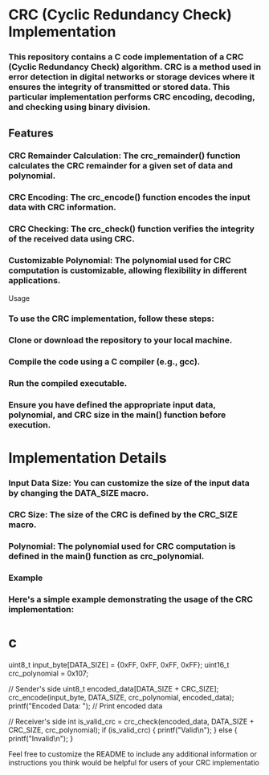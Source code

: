 
# CRC (Cyclic Redundancy Check) Implementation
### This repository contains a C code implementation of a CRC (Cyclic Redundancy Check) algorithm. CRC is a method used in error detection in digital networks or storage devices where it ensures the integrity of transmitted or stored data. This particular implementation performs CRC encoding, decoding, and checking using binary division.

## Features
### CRC Remainder Calculation: The crc_remainder() function calculates the CRC remainder for a given set of data and polynomial.
### CRC Encoding: The crc_encode() function encodes the input data with CRC information.
### CRC Checking: The crc_check() function verifies the integrity of the received data using CRC.
### Customizable Polynomial: The polynomial used for CRC computation is customizable, allowing flexibility in different applications.
Usage
### To use the CRC implementation, follow these steps:

### Clone or download the repository to your local machine.
### Compile the code using a C compiler (e.g., gcc).
### Run the compiled executable.
### Ensure you have defined the appropriate input data, polynomial, and CRC size in the main() function before execution.

# Implementation Details
### Input Data Size: You can customize the size of the input data by changing the DATA_SIZE macro.
### CRC Size: The size of the CRC is defined by the CRC_SIZE macro.
### Polynomial: The polynomial used for CRC computation is defined in the main() function as crc_polynomial.
### Example
### Here's a simple example demonstrating the usage of the CRC implementation:

# c

uint8_t input_byte[DATA_SIZE] = {0xFF, 0xFF, 0xFF, 0xFF};
uint16_t crc_polynomial = 0x107;

// Sender's side
uint8_t encoded_data[DATA_SIZE + CRC_SIZE];
crc_encode(input_byte, DATA_SIZE, crc_polynomial, encoded_data);
printf("Encoded Data: ");
// Print encoded data

// Receiver's side
int is_valid_crc = crc_check(encoded_data, DATA_SIZE + CRC_SIZE, crc_polynomial);
if (is_valid_crc) {
    printf("Valid\n");
} else {
    printf("Invalid\n");
}


Feel free to customize the README to include any additional information or instructions you think would be helpful for users of your CRC implementatio

